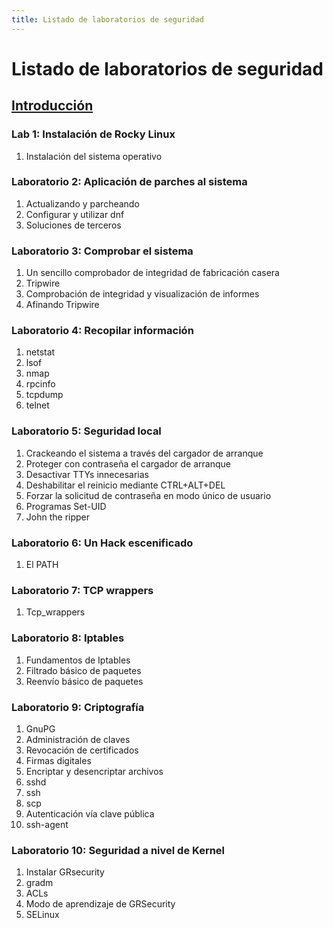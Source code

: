 ```yaml
---
title: Listado de laboratorios de seguridad
---
```


# Listado de laboratorios de seguridad

## [Introducción](introduction.md)

### Lab 1: Instalación de Rocky Linux

1. Instalación del sistema operativo

### Laboratorio 2: Aplicación de parches al sistema

1. Actualizando y parcheando
1. Configurar y utilizar dnf
1. Soluciones de terceros

### Laboratorio 3: Comprobar el sistema
1. Un sencillo comprobador de integridad de fabricación casera
1. Tripwire
1. Comprobación de integridad y visualización de informes
1. Afinando Tripwire

### Laboratorio 4: Recopilar información
1. netstat
1. lsof
1. nmap
1. rpcinfo
1. tcpdump
1. telnet

### Laboratorio 5: Seguridad local
1. Crackeando el sistema a través del cargador de arranque
1. Proteger con contraseña el cargador de arranque
1. Desactivar TTYs innecesarias
1. Deshabilitar el reinicio mediante CTRL+ALT+DEL
1. Forzar la solicitud de contraseña en modo único de usuario
1. Programas Set-UID
1. John the ripper

### Laboratorio 6: Un Hack escenificado
1. El PATH

### Laboratorio 7: TCP wrappers
1. Tcp_wrappers

### Laboratorio 8: Iptables
1. Fundamentos de Iptables
1. Filtrado básico de paquetes
1. Reenvío básico de paquetes

### Laboratorio 9: Criptografía
1. GnuPG
1. Administración de claves
1. Revocación de certificados
1. Firmas digitales
1. Encriptar y desencriptar archivos
1. sshd
1. ssh
1. scp
1. Autenticación vía clave pública
1. ssh-agent

### Laboratorio 10: Seguridad a nivel de Kernel
1. Instalar GRsecurity
1. gradm
1. ACLs
1. Modo de aprendizaje de GRSecurity
1. SELinux
